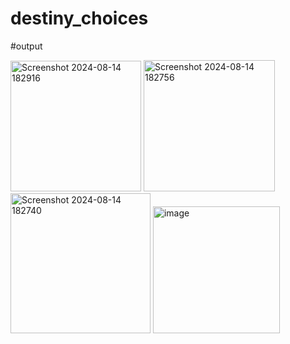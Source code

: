 # destiny_choices


#output

<img width="209" alt="Screenshot 2024-08-14 182916" src="https://github.com/user-attachments/assets/a797ff5d-c2e0-4c14-91d2-bbbb96bd3d0c">
<img width="210" alt="Screenshot 2024-08-14 182756" src="https://github.com/user-attachments/assets/3398dcca-cdd4-4ca7-92f3-720fbbb8cb6d">
<img width="224" alt="Screenshot 2024-08-14 182740" src="https://github.com/user-attachments/assets/84acebf3-ff5d-4292-88a6-e2044fbf404a">
<img width="203" alt="image" src="https://github.com/user-attachments/assets/9e3e057d-20b9-4fc6-ba8e-ef5eada1e22d">

